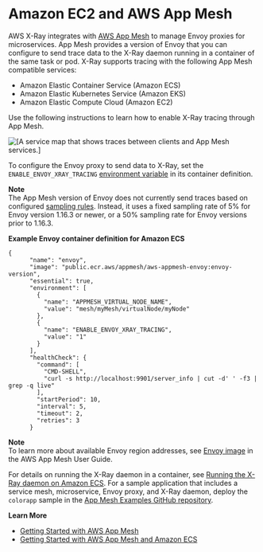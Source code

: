 # Amazon EC2 and AWS App Mesh<a name="xray-services-appmesh"></a>

AWS X\-Ray integrates with [AWS App Mesh](https://docs.aws.amazon.com/app-mesh/latest/userguide/what-is-app-mesh.html) to manage Envoy proxies for microservices\. App Mesh provides a version of Envoy that you can configure to send trace data to the X\-Ray daemon running in a container of the same task or pod\. X\-Ray supports tracing with the following App Mesh compatible services: 
+ Amazon Elastic Container Service \(Amazon ECS\)
+ Amazon Elastic Kubernetes Service \(Amazon EKS\)
+ Amazon Elastic Compute Cloud \(Amazon EC2\)

Use the following instructions to learn how to enable X\-Ray tracing through App Mesh\.

![\[A service map that shows traces between clients and App Mesh services.\]](http://docs.aws.amazon.com/xray/latest/devguide/images/appmesh-traceContents.png)

To configure the Envoy proxy to send data to X\-Ray, set the `ENABLE_ENVOY_XRAY_TRACING` [environment variable](https://docs.aws.amazon.com/app-mesh/latest/userguide/envoy.html#envoy-config) in its container definition\.

**Note**  
The App Mesh version of Envoy does not currently send traces based on configured [sampling rules](https://docs.aws.amazon.com/xray/latest/devguide/xray-console-sampling.html)\. Instead, it uses a fixed sampling rate of 5% for Envoy version 1\.16\.3 or newer, or a 50% sampling rate for Envoy versions prior to 1\.16\.3\. 

**Example Envoy container definition for Amazon ECS**  

```
{
      "name": "envoy",
      "image": "public.ecr.aws/appmesh/aws-appmesh-envoy:envoy-version",
      "essential": true,
      "environment": [
        {
          "name": "APPMESH_VIRTUAL_NODE_NAME",
          "value": "mesh/myMesh/virtualNode/myNode"
        },
        {
          "name": "ENABLE_ENVOY_XRAY_TRACING",
          "value": "1"
        }
      ],
      "healthCheck": {
        "command": [
          "CMD-SHELL",
          "curl -s http://localhost:9901/server_info | cut -d' ' -f3 | grep -q live"
        ],
        "startPeriod": 10,
        "interval": 5,
        "timeout": 2,
        "retries": 3
      }
```

**Note**  
To learn more about available Envoy region addresses, see [Envoy image](https://docs.aws.amazon.com/app-mesh/latest/userguide/envoy.html) in the AWS App Mesh User Guide\.

For details on running the X\-Ray daemon in a container, see [Running the X\-Ray daemon on Amazon ECS](xray-daemon-ecs.md)\. For a sample application that includes a service mesh, microservice, Envoy proxy, and X\-Ray daemon, deploy the `colorapp` sample in the [App Mesh Examples GitHub repository](https://github.com/aws/aws-app-mesh-examples/tree/master/examples)\.

**Learn More**
+ [Getting Started with AWS App Mesh](https://docs.aws.amazon.com/app-mesh/latest/userguide/getting_started.html)
+ [Getting Started with AWS App Mesh and Amazon ECS](https://docs.aws.amazon.com/app-mesh/latest/userguide/mesh-getting-started-ecs.html)